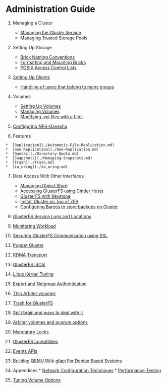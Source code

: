 # Administration Guide

1. Managing a Cluster

	*  [Managing the Gluster Service](./Start-Stop-Daemon.md)
	*  [Managing Trusted Storage Pools](./Storage-Pools.md)

2. Setting Up Storage

	*  [Brick Naming Conventions](./Brick-Naming-Conventions.md)
	*  [Formatting and Mounting Bricks](./formatting-and-mounting-bricks.md)
	*  [POSIX Access Control Lists](./Access-Control-Lists.md)

3.  [Setting Up Clients](./Setting-Up-Clients.md)
	*  [Handling of users that belong to many groups](./Handling-of-users-with-many-groups.md)

4.  Volumes

	*  [Setting Up Volumes](./Setting-Up-Volumes.md)
	*  [Managing Volumes](./Managing-Volumes.md)
	*  [Modifying .vol files with a filter](./GlusterFS-Filter.md)

5.  [Configuring NFS-Ganesha](./NFS-Ganesha-GlusterFS-Integration.md)

6.   Features

	*  [Replication](./Automatic-File-Replication.md)
	*  [Geo Replication](./Geo-Replication.md)
	*  [Quotas](./Directory-Quota.md)
	*  [Snapshots](./Managing-Snapshots.md)
	*  [Trash](./Trash.md)
	*  [io_uring](./io_uring.md)


7. Data Access With Other Interfaces

	*  [Managing Object Store](./Object-Storage.md)
	*  [Accessing GlusterFS using Cinder Hosts](./GlusterFS-Cinder.md)
	*  [GlusterFS with Keystone](./GlusterFS-Keystone-Quickstart.md)
	*  [Install Gluster on Top of ZFS](./Gluster-On-ZFS.md)
	*  [Configuring Bareos to store backups on Gluster](./Bareos.md)

8.  [GlusterFS Service Logs and Locations](./Logging.md)

9.  [Monitoring Workload](./Monitoring-Workload.md)

10.  [Securing GlusterFS Communication using SSL](./SSL.md)

11.  [Puppet Gluster](./Puppet.md)

12.  [RDMA Transport](./RDMA-Transport.md)

13.  [GlusterFS iSCSI](./GlusterFS-iSCSI.md)

14.  [Linux Kernel Tuning](./Linux-Kernel-Tuning.md)

15.  [Export and Netgroup Authentication](./Export-And-Netgroup-Authentication.md)

16.  [Thin Arbiter volumes](./Thin-Arbiter-Volumes.md)

17.  [Trash for GlusterFS](./Trash.md)

18.  [Split brain and ways to deal with it](Split-brain-and-ways-to-deal-with-it.md)

19.  [Arbiter volumes and quorum options](./arbiter-volumes-and-quorum.md)

20.  [Mandatory Locks](./Mandatory-Locks.md)

21.  [GlusterFS coreutilities](./GlusterFS-Coreutils.md)

22.  [Events APIs](./Events-APIs.md)

23.  [Building QEMU With gfapi For Debian Based Systems](./Building-QEMU-With-gfapi-For-Debian-Based-Systems.md)

24.  Appendices
	*  [Network Configuration Techniques](./Network-Configurations-Techniques.md)
	*  [Performance Testing](./Performance-Testing.md)
25.  [Tuning Volume Options](./Tuning-Volume-Options.md)
